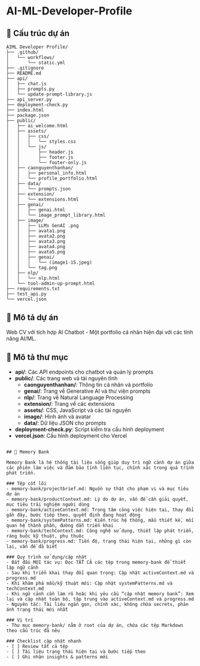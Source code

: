# AI-ML-Developer-Profile

## 📁 Cấu trúc dự án

```
AIML Developer Profile/
├── .github/
│   └── workflows/
│       └── static.yml
├── .gitignore
├── README.md
├── api/
│   ├── chat.js
│   ├── prompts.py
│   └── update-prompt-library.js
├── api_server.py
├── deployment-check.py
├── index.html
├── package.json
├── public/
│   ├── ai_welcome.html
│   ├── assets/
│   │   ├── css/
│   │   │   └── styles.css
│   │   └── js/
│   │       ├── header.js
│   │       ├── footer.js
│   │       └── footer-only.js
│   ├── caonguyenthanhan/
│   │   ├── personal_info.html
│   │   └── profile_portfolio.html
│   ├── data/
│   │   └── prompts.json
│   ├── extension/
│   │   └── extensions.html
│   ├── genai/
│   │   ├── genai.html
│   │   └── image_prompt_library.html
│   ├── image/
│   │   ├── LLMs GenAI .png
│   │   ├── avata1.png
│   │   ├── avata2.png
│   │   ├── avata3.png
│   │   ├── avata4.png
│   │   ├── avata5.png
│   │   ├── genai/
│   │   │   └── (image1-15.jpeg)
│   │   └── tag.png
│   ├── nlp/
│   │   └── nlp.html
│   └── tool-admin-up-prompt.html
├── requirements.txt
├── test_api.py
└── vercel.json
```

## 🚀 Mô tả dự án

Web CV với tích hợp AI Chatbot - Một portfolio cá nhân hiện đại với các tính năng AI/ML.

## 📂 Mô tả thư mục

- **api/**: Các API endpoints cho chatbot và quản lý prompts
- **public/**: Các trang web và tài nguyên tĩnh
  - **caonguyenthanhan/**: Thông tin cá nhân và portfolio
  - **genai/**: Trang về Generative AI và thư viện prompts
  - **nlp/**: Trang về Natural Language Processing
  - **extension/**: Trang về các extensions
  - **assets/**: CSS, JavaScript và các tài nguyên
  - **image/**: Hình ảnh và avatar
  - **data/**: Dữ liệu JSON cho prompts
- **deployment-check.py**: Script kiểm tra cấu hình deployment
- **vercel.json**: Cấu hình deployment cho Vercel
```

## 🧠 Memory Bank

Memory Bank là hệ thống tài liệu sống giúp duy trì ngữ cảnh dự án giữa các phiên làm việc và đảm bảo tính liên tục, chính xác trong quá trình phát triển.

### Tệp cốt lõi
- memory-bank/projectbrief.md: Nguồn sự thật cho phạm vi và mục tiêu dự án
- memory-bank/productContext.md: Lý do dự án, vấn đề cần giải quyết, mục tiêu trải nghiệm người dùng
- memory-bank/activeContext.md: Trọng tâm công việc hiện tại, thay đổi gần đây, bước tiếp theo, quyết định đang hoạt động
- memory-bank/systemPatterns.md: Kiến trúc hệ thống, mẫu thiết kế, mối quan hệ thành phần, đường dẫn triển khai
- memory-bank/techContext.md: Công nghệ sử dụng, thiết lập phát triển, ràng buộc kỹ thuật, phụ thuộc
- memory-bank/progress.md: Tiến độ, trạng thái hiện tại, những gì còn lại, vấn đề đã biết

### Quy trình sử dụng/cập nhật
- Bắt đầu MỌI tác vụ: Đọc TẤT CẢ các tệp trong memory-bank để thiết lập ngữ cảnh
- Sau khi triển khai thay đổi quan trọng: Cập nhật activeContext.md và progress.md
- Khi khám phá mẫu/kỹ thuật mới: Cập nhật systemPatterns.md và techContext.md
- Khi ngữ cảnh cần làm rõ hoặc khi yêu cầu “cập nhật memory bank”: Xem lại và cập nhật toàn bộ, tập trung vào activeContext.md và progress.md
- Nguyên tắc: Tài liệu ngắn gọn, chính xác, không chứa secrets, phản ánh trạng thái mới nhất

### Vị trí
- Thư mục memory-bank/ nằm ở root của dự án, chứa các tệp Markdown theo cấu trúc đã nêu

### Checklist cập nhật nhanh
- [ ] Review tất cả tệp
- [ ] Tài liệu trạng thái hiện tại và bước tiếp theo
- [ ] Ghi nhận insights & patterns mới